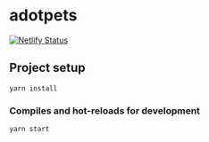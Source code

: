 # adotpets

[![Netlify Status](https://api.netlify.com/api/v1/badges/8d301b17-b50d-4c3b-9522-7048f1693f3a/deploy-status)](https://app.netlify.com/sites/adotpets/deploys)

## Project setup

```
yarn install
```

### Compiles and hot-reloads for development

```
yarn start
```
